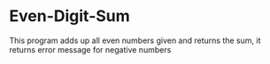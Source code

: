 # Even-Digit-Sum
This program adds up all even numbers given and returns the sum, it returns error message for negative numbers

